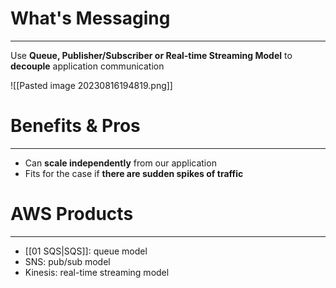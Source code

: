 # What's Messaging
---

Use **Queue, Publisher/Subscriber or Real-time Streaming Model** to **decouple** application communication

![[Pasted image 20230816194819.png]]

# Benefits & Pros
---

* Can **scale independently** from our application
* Fits for the case if **there are sudden spikes of traffic**

# AWS Products
---

* [[01 SQS|SQS]]: queue model
* SNS: pub/sub model
* Kinesis: real-time streaming model
